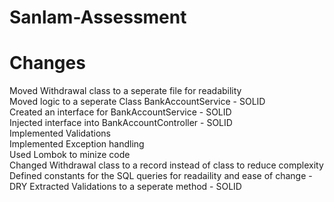 # Sanlam-Assessment
# Changes
 Moved Withdrawal class to a seperate file for readability<BR/>
 Moved logic to a seperate Class BankAccountService - SOLID<BR/>
 Created an interface for BankAccountService - SOLID<BR/>
 Injected interface into BankAccountController - SOLID<BR/>
 Implemented Validations<BR/>
 Implemented Exception handling<BR/>
 Used Lombok to minize code<BR/>
 Changed Withdrawal class to a record instead of class to reduce complexity<BR/>
 Defined constants for the SQL queries for readaility and ease of change - DRY
 Extracted Validations to a seperate method - SOLID
